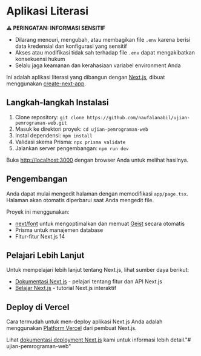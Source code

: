 Aplikasi Literasi
=================

**⚠️ PERINGATAN: INFORMASI SENSITIF**

*   Dilarang mencuri, mengubah, atau membagikan file `.env` karena berisi data kredensial dan konfigurasi yang sensitif
*   Akses atau modifikasi tidak sah terhadap file `.env` dapat mengakibatkan konsekuensi hukum
*   Selalu jaga keamanan dan kerahasiaan variabel environment Anda

Ini adalah aplikasi literasi yang dibangun dengan [Next.js](https://nextjs.org), dibuat menggunakan [create-next-app](https://nextjs.org/docs/app/api-reference/cli/create-next-app).

Langkah-langkah Instalasi
-------------------------

1.  Clone repository: `git clone https://github.com/naufalanabil/ujian-pemrograman-web.git`
2.  Masuk ke direktori proyek: `cd ujian-pemrograman-web`
3.  Instal dependensi: `npm install`
4.  Validasi skema Prisma: `npx prisma validate`
5.  Jalankan server pengembangan: `npm run dev`

Buka [http://localhost:3000](http://localhost:3000) dengan browser Anda untuk melihat hasilnya.

Pengembangan
------------

Anda dapat mulai mengedit halaman dengan memodifikasi `app/page.tsx`. Halaman akan otomatis diperbarui saat Anda mengedit file.

Proyek ini menggunakan:

*   [next/font](https://nextjs.org/docs/app/building-your-application/optimizing/fonts) untuk mengoptimalkan dan memuat [Geist](https://vercel.com/font) secara otomatis
*   Prisma untuk manajemen database
*   Fitur-fitur Next.js 14

Pelajari Lebih Lanjut
---------------------

Untuk mempelajari lebih lanjut tentang Next.js, lihat sumber daya berikut:

*   [Dokumentasi Next.js](https://nextjs.org/docs) - pelajari tentang fitur dan API Next.js
*   [Belajar Next.js](https://nextjs.org/learn) - tutorial Next.js interaktif

Deploy di Vercel
----------------

Cara termudah untuk men-deploy aplikasi Next.js Anda adalah menggunakan [Platform Vercel](https://vercel.com/new?utm_medium=default-template&filter=next.js&utm_source=create-next-app&utm_campaign=create-next-app-readme) dari pembuat Next.js.

Lihat [dokumentasi deployment Next.js](https://nextjs.org/docs/app/building-your-application/deploying) kami untuk informasi lebih detail."# ujian-pemrograman-web" 
